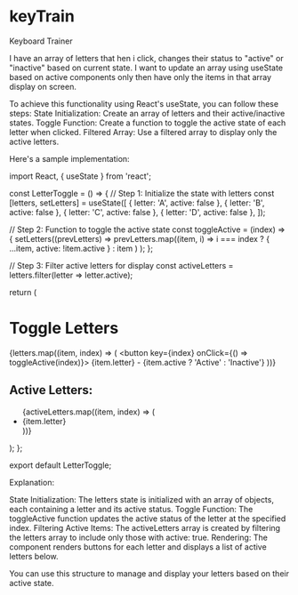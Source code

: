 # keyTrain
Keyboard Trainer


I have an array of letters that hen i click, changes their status to "active" or "inactive" based on current state.  I want to update an array using useState based on active components only then have only the items in that array display on screen.

To achieve this functionality using React's useState, you can follow these steps:
State Initialization: Create an array of letters and their active/inactive states.
Toggle Function: Create a function to toggle the active state of each letter when clicked.
Filtered Array: Use a filtered array to display only the active letters.

Here's a sample implementation:

import React, { useState } from 'react';

const LetterToggle = () => {
  // Step 1: Initialize the state with letters
  const [letters, setLetters] = useState([
    { letter: 'A', active: false },
    { letter: 'B', active: false },
    { letter: 'C', active: false },
    { letter: 'D', active: false },
  ]);

  // Step 2: Function to toggle the active state
  const toggleActive = (index) => {
    setLetters((prevLetters) =>
      prevLetters.map((item, i) =>
        i === index ? { ...item, active: !item.active } : item
      )
    );
  };

  // Step 3: Filter active letters for display
  const activeLetters = letters.filter(letter => letter.active);

  return (
    <div>
      <h1>Toggle Letters</h1>
      <div>
        {letters.map((item, index) => (
          <button key={index} onClick={() => toggleActive(index)}>
            {item.letter} - {item.active ? 'Active' : 'Inactive'}
          </button>
        ))}
      </div>
      <h2>Active Letters:</h2>
      <ul>
        {activeLetters.map((item, index) => (
          <li key={index}>{item.letter}</li>
        ))}
      </ul>
    </div>
  );
};

export default LetterToggle;

Explanation:

State Initialization: The letters state is initialized with an array of objects, each containing a letter and its active status.
Toggle Function: The toggleActive function updates the active status of the letter at the specified index.
Filtering Active Items: The activeLetters array is created by filtering the letters array to include only those with active: true.
Rendering: The component renders buttons for each letter and displays a list of active letters below.

You can use this structure to manage and display your letters based on their active state.
